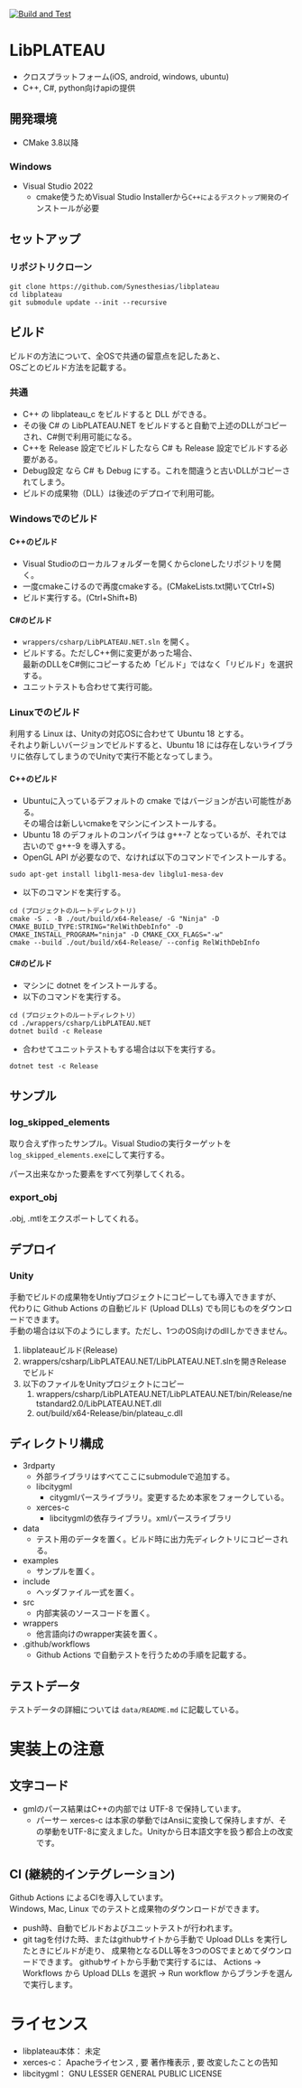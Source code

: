 
[![Build and Test](https://github.com/Synesthesias/libplateau/actions/workflows/build-and-test.yml/badge.svg)](https://github.com/Synesthesias/libplateau/actions/workflows/build-and-test.yml)

# LibPLATEAU

- クロスプラットフォーム(iOS, android, windows, ubuntu)
- C++, C#, python向けapiの提供

## 開発環境
- CMake 3.8以降

### Windows
- Visual Studio 2022
  - cmake使うためVisual Studio Installerから`C++によるデスクトップ開発`のインストールが必要

## セットアップ
### リポジトリクローン
```
git clone https://github.com/Synesthesias/libplateau
cd libplateau
git submodule update --init --recursive
```

## ビルド
ビルドの方法について、全OSで共通の留意点を記したあと、  
OSごとのビルド方法を記載する。

### 共通
- C++ の libplateau_c をビルドすると DLL ができる。
- その後 C# の LibPLATEAU.NET をビルドすると自動で上述のDLLがコピーされ、C#側で利用可能になる。
- C++を Release 設定でビルドしたなら C# も Release 設定でビルドする必要がある。  
- Debug設定 なら C# も Debug にする。これを間違うと古いDLLがコピーされてしまう。
- ビルドの成果物（DLL）は後述のデプロイで利用可能。

### Windowsでのビルド
#### C++のビルド
* Visual Studioのローカルフォルダーを開くからcloneしたリポジトリを開く。
* 一度cmakeこけるので再度cmakeする。(CMakeLists.txt開いてCtrl+S)
* ビルド実行する。(Ctrl+Shift+B)
#### C#のビルド
* ```wrappers/csharp/LibPLATEAU.NET.sln``` を開く。
* ビルドする。ただしC++側に変更があった場合、  
  最新のDLLをC#側にコピーするため「ビルド」ではなく「リビルド」を選択する。
* ユニットテストも合わせて実行可能。

### Linuxでのビルド
利用する Linux は、Unityの対応OSに合わせて Ubuntu 18 とする。  
それより新しいバージョンでビルドすると、Ubuntu 18 には存在しないライブラリに依存してしまうのでUnityで実行不能となってしまう。
#### C++のビルド
* Ubuntuに入っているデフォルトの cmake ではバージョンが古い可能性がある。  
  その場合は新しいcmakeをマシンにインストールする。
* Ubuntu 18 のデフォルトのコンパイラは g++-7 となっているが、それでは古いので g++-9 を導入する。
* OpenGL API が必要なので、なければ以下のコマンドでインストールする。
```
sudo apt-get install libgl1-mesa-dev libglu1-mesa-dev
```

* 以下のコマンドを実行する。
```
cd (プロジェクトのルートディレクトリ)
cmake -S . -B ./out/build/x64-Release/ -G "Ninja" -D CMAKE_BUILD_TYPE:STRING="RelWithDebInfo" -D CMAKE_INSTALL_PROGRAM="ninja" -D CMAKE_CXX_FLAGS="-w"
cmake --build ./out/build/x64-Release/ --config RelWithDebInfo
```
#### C#のビルド
* マシンに dotnet をインストールする。
* 以下のコマンドを実行する。
```
cd (プロジェクトのルートディレクトリ）
cd ./wrappers/csharp/LibPLATEAU.NET
dotnet build -c Release
```
* 合わせてユニットテストもする場合は以下を実行する。
```
dotnet test -c Release
```

## サンプル
### log_skipped_elements
取り合えず作ったサンプル。Visual Studioの実行ターゲットを`log_skipped_elements.exe`にして実行する。

パース出来なかった要素をすべて列挙してくれる。

### export_obj
.obj, .mtlをエクスポートしてくれる。

## デプロイ
### Unity
手動でビルドの成果物をUntiyプロジェクトにコピーしても導入できますが、  
代わりに Github Actions の自動ビルド (Upload DLLs) でも同じものをダウンロードできます。  
手動の場合は以下のようにします。ただし、1つのOS向けのdllしかできません。
1. libplateauビルド(Release)
2. wrappers/csharp/LibPLATEAU.NET/LibPLATEAU.NET.slnを開きReleaseでビルド
3. 以下のファイルをUnityプロジェクトにコピー
   1. wrappers/csharp/LibPLATEAU.NET/LibPLATEAU.NET/bin/Release/netstandard2.0/LibPLATEAU.NET.dll
   2. out/build/x64-Release/bin/plateau_c.dll

## ディレクトリ構成
- 3rdparty
  - 外部ライブラリはすべてここにsubmoduleで追加する。
  - libcitygml
    - citygmlパースライブラリ。変更するため本家をフォークしている。
  - xerces-c
    - libcitygmlの依存ライブラリ。xmlパースライブラリ
- data
  - テスト用のデータを置く。ビルド時に出力先ディレクトリにコピーされる。
- examples
  - サンプルを置く。
- include
  - ヘッダファイル一式を置く。
- src
  - 内部実装のソースコードを置く。
- wrappers
  - 他言語向けのwrapper実装を置く。
- .github/workflows
  - Github Actions で自動テストを行うための手順を記載する。

## テストデータ
テストデータの詳細については ```data/README.md``` に記載している。

# 実装上の注意
## 文字コード
- gmlのパース結果はC++の内部では UTF-8 で保持しています。
  - パーサー xerces-c は本家の挙動ではAnsiに変換して保持しますが、その挙動をUTF-8に変えました。Unityから日本語文字を扱う都合上の改変です。

## CI (継続的インテグレーション)
Github Actions によるCIを導入しています。  
Windows, Mac, Linux でのテストと成果物のダウンロードができます。
- push時、自動でビルドおよびユニットテストが行われます。
- git tagを付けた時、またはgithubサイトから手動で Upload DLLs を実行したときにビルドが走り、 
  成果物となるDLL等を3つのOSでまとめてダウンロードできます。
  githubサイトから手動で実行するには、 Actions → Workflows から Upload DLLs を選択 → Run workflow からブランチを選んで実行します。

# ライセンス
- libplateau本体： 未定
- xerces-c： Apacheライセンス , 要 著作権表示 , 要 改変したことの告知
- libcitygml：  GNU LESSER GENERAL PUBLIC LICENSE